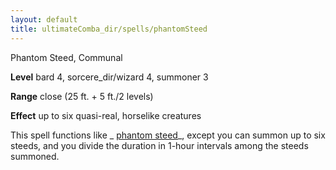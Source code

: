 ```yaml
---
layout: default
title: ultimateComba_dir/spells/phantomSteed
---
```

Phantom Steed, Communal

**Level** bard 4, sorcere_dir/wizard 4, summoner 3

**Range** close (25 ft. + 5 ft./2 levels)

**Effect** up to six quasi-real, horselike creatures

This spell functions like _ [phantom steed](spell_dir/phantomSteed#_phantom-steed)_, except you can summon up to six steeds, and you divide the duration in 1-hour intervals among the steeds summoned.

